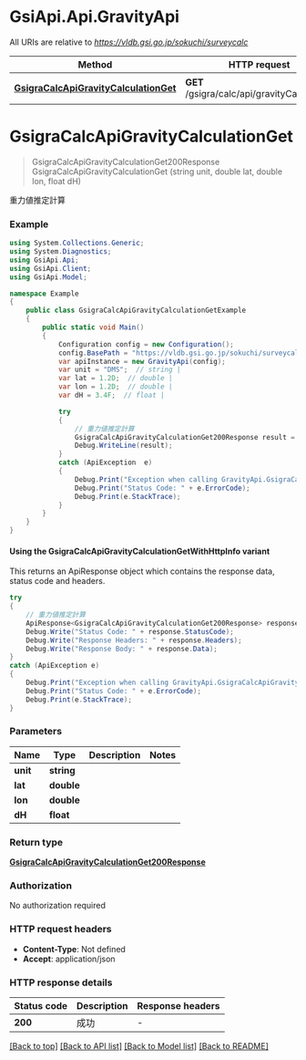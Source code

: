 # GsiApi.Api.GravityApi

All URIs are relative to *https://vldb.gsi.go.jp/sokuchi/surveycalc*

| Method | HTTP request | Description |
|--------|--------------|-------------|
| [**GsigraCalcApiGravityCalculationGet**](GravityApi.md#gsigracalcapigravitycalculationget) | **GET** /gsigra/calc/api/gravityCalculation | 重力値推定計算 |

<a id="gsigracalcapigravitycalculationget"></a>
# **GsigraCalcApiGravityCalculationGet**
> GsigraCalcApiGravityCalculationGet200Response GsigraCalcApiGravityCalculationGet (string unit, double lat, double lon, float dH)

重力値推定計算

### Example
```csharp
using System.Collections.Generic;
using System.Diagnostics;
using GsiApi.Api;
using GsiApi.Client;
using GsiApi.Model;

namespace Example
{
    public class GsigraCalcApiGravityCalculationGetExample
    {
        public static void Main()
        {
            Configuration config = new Configuration();
            config.BasePath = "https://vldb.gsi.go.jp/sokuchi/surveycalc";
            var apiInstance = new GravityApi(config);
            var unit = "DMS";  // string | 
            var lat = 1.2D;  // double | 
            var lon = 1.2D;  // double | 
            var dH = 3.4F;  // float | 

            try
            {
                // 重力値推定計算
                GsigraCalcApiGravityCalculationGet200Response result = apiInstance.GsigraCalcApiGravityCalculationGet(unit, lat, lon, dH);
                Debug.WriteLine(result);
            }
            catch (ApiException  e)
            {
                Debug.Print("Exception when calling GravityApi.GsigraCalcApiGravityCalculationGet: " + e.Message);
                Debug.Print("Status Code: " + e.ErrorCode);
                Debug.Print(e.StackTrace);
            }
        }
    }
}
```

#### Using the GsigraCalcApiGravityCalculationGetWithHttpInfo variant
This returns an ApiResponse object which contains the response data, status code and headers.

```csharp
try
{
    // 重力値推定計算
    ApiResponse<GsigraCalcApiGravityCalculationGet200Response> response = apiInstance.GsigraCalcApiGravityCalculationGetWithHttpInfo(unit, lat, lon, dH);
    Debug.Write("Status Code: " + response.StatusCode);
    Debug.Write("Response Headers: " + response.Headers);
    Debug.Write("Response Body: " + response.Data);
}
catch (ApiException e)
{
    Debug.Print("Exception when calling GravityApi.GsigraCalcApiGravityCalculationGetWithHttpInfo: " + e.Message);
    Debug.Print("Status Code: " + e.ErrorCode);
    Debug.Print(e.StackTrace);
}
```

### Parameters

| Name | Type | Description | Notes |
|------|------|-------------|-------|
| **unit** | **string** |  |  |
| **lat** | **double** |  |  |
| **lon** | **double** |  |  |
| **dH** | **float** |  |  |

### Return type

[**GsigraCalcApiGravityCalculationGet200Response**](GsigraCalcApiGravityCalculationGet200Response.md)

### Authorization

No authorization required

### HTTP request headers

 - **Content-Type**: Not defined
 - **Accept**: application/json


### HTTP response details
| Status code | Description | Response headers |
|-------------|-------------|------------------|
| **200** | 成功 |  -  |

[[Back to top]](#) [[Back to API list]](../README.md#documentation-for-api-endpoints) [[Back to Model list]](../README.md#documentation-for-models) [[Back to README]](../README.md)

